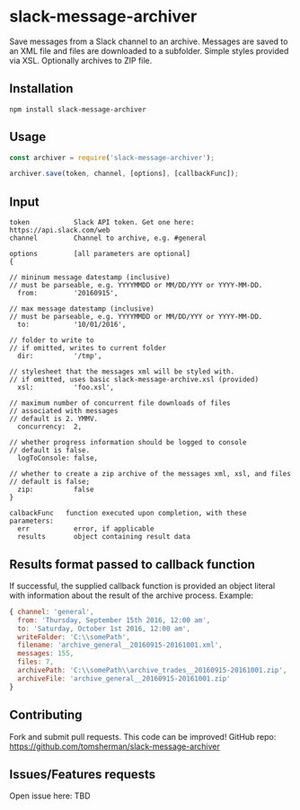 slack-message-archiver
=========
Save messages from a Slack channel to an archive.
Messages are saved to an XML file and files are downloaded to a subfolder. Simple styles provided via XSL. Optionally archives to ZIP file.


## Installation
```
npm install slack-message-archiver
```

## Usage  
  
```js
const archiver = require('slack-message-archiver');

archiver.save(token, channel, [options], [callbackFunc]);
```  
  
## Input
  ```
  token           Slack API token. Get one here: https://api.slack.com/web  
  channel         Channel to archive, e.g. #general
  
  options         [all parameters are optional]
  {
  
// mininum message datestamp (inclusive)
// must be parseable, e.g. YYYYMMDD or MM/DD/YYY or YYYY-MM-DD.  
    from:         '20160915',
	
// max message datestamp (inclusive)
// must be parseable, e.g. YYYYMMDD or MM/DD/YYY or YYYY-MM-DD.	
    to:           '10/01/2016', 
	
// folder to write to
// if omitted, writes to current folder		
    dir:          '/tmp', 
	
// stylesheet that the messages xml will be styled with. 
// if omitted, uses basic slack-message-archive.xsl (provided)	
    xsl:          'foo.xsl',
	
// maximum number of concurrent file downloads of files
// associated with messages
// default is 2. YMMV.	
    concurrency:  2, 
	
// whether progress information should be logged to console
// default is false.	
    logToConsole: false,

// whether to create a zip archive of the messages xml, xsl, and files
// default is false;	
	zip:          false 
  }  

  calbackFunc	function executed upon completion, with these parameters:
    err			  error, if applicable
	results		  object containing result data
  ```

## Results format passed to callback function

If successful, the supplied callback function is provided an object literal with information about the result of the archive process. Example:

```js
{ channel: 'general',
  from: 'Thursday, September 15th 2016, 12:00 am',
  to: 'Saturday, October 1st 2016, 12:00 am',
  writeFolder: 'C:\\somePath',
  filename: 'archive_general__20160915-20161001.xml',
  messages: 155,
  files: 7,
  archivePath: 'C:\\somePath\\archive_trades__20160915-20161001.zip',
  archiveFile: 'archive_general__20160915-20161001.zip'
}
```
  
## Contributing

Fork and submit pull requests. This code can be improved! GitHub repo: https://github.com/tomsherman/slack-message-archiver

## Issues/Features requests

Open issue here: TBD